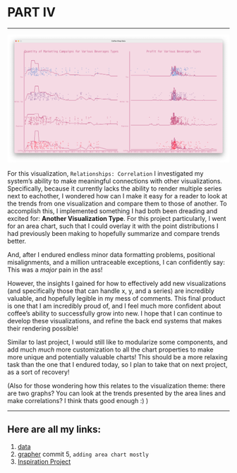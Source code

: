 # PART IV

--- 

![Image](https://github.com/Brian-Masse/Coffee-Chain-Visualization/blob/main/PART%20IV/exports/Final.png)

For this visualization, ```Relationships: Correlation``` I investigated my system’s ability to make meaningful connections with other visualizations. Specifically, because it currently lacks the ability to render multiple series next to eachother, I wondered how can I make it easy for a reader to look at the trends from one visualization and compare them to those of another. To accomplish this, I implemented something I had both been dreading and excited for: **Another Visualization Type**. For this project particularly, I went for an area chart, such that I could overlay it with the point distributions I had previously been making to hopefully summarize and compare trends better. 

And, after I endured endless minor data formatting problems, positional misalignments, and a million untraceable exceptions, I can confidently say: This was a *major* pain in the ass!

However, the insights I gained for how to effectively add new visualizations (and specifically those that can handle x, y, and a series) are incredibly valuable, and hopefully legible in my mess of comments. This final product is one that I am incredibly proud of, and I feel much more confident about coffee’s ability to successfully grow into new. I hope that I can continue to develop these visualizations, and refine the back end systems that makes their rendering possible!

Similar to last project, I would still like to modularize some components, and add much *much* more customization to all the chart properties to make more unique and potentially valuable charts! This should be a more relaxing task than the one that I endured today, so I plan to take that on next project, as a sort of recovery!

(Also for those wondering how this relates to the visualization theme: there are two graphs? You can look at the trends presented by the area lines and make correlations? I think thats good enough :) )


---

## Here are all my links:
1. [data](https://data.world/2918diy/coffee-chain)
2. [grapher](https://github.com/Brian-Masse/B_grapher) commit 5, ```adding area chart mostly```
4. [Inspiration Project](https://github.com/Brian-Masse/Animals-life-expectancy)

